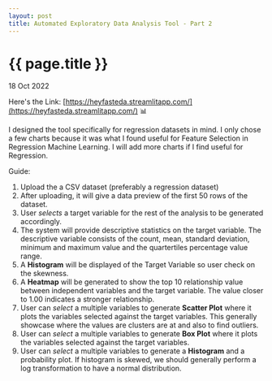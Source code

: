 ```yaml
---
layout: post
title: Automated Exploratory Data Analysis Tool - Part 2
---
```


{{ page.title }}
================

<p class="meta">18 Oct 2022</p>

Here's the Link: [https://heyfasteda.streamlitapp.com/](https://heyfasteda.streamlitapp.com/) 📊

I designed the tool specifically for regression datasets in mind. I only chose a few charts because it was what I found useful for Feature Selection in Regression Machine Learning. I will add more charts if I find useful for Regression.    

Guide:
1. Upload the a CSV dataset (preferably a regression dataset)
2. After uploading, it will give a data preview of the first 50 rows of the dataset.
3. User *selects* a target variable for the rest of the analysis to be generated accordingly.
4. The system will provide descriptive statistics on the target variable. The descriptive variable consists of the count, mean, standard deviation, minimum and maximum value and the quartertiles percentage value range.
5. A **Histogram** will be displayed of the Target Variable so user check on the skewness.
6. A **Heatmap** will be generated to show the top 10 relationship value between independent variables and the target variable. The value closer to 1.00 indicates a stronger relationship.
7. User can *select* a multiple variables to generate **Scatter Plot** where it plots the variables selected against the target variables. This generally showcase where the values are clusters are at and also to find outliers.
8. User can *select* a multiple variables to generate **Box Plot** where it plots the variables selected against the target variables.
9. User can *select* a multiple variables to generate a **Histogram** and a probability plot. If histogram is skewed, we should generally perform a log transformation to have a normal distribution. 

